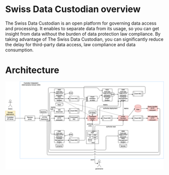 # Swiss Data Custodian overview

The Swiss Data Custodian is an open platform for governing data access and processing.
It enables to separate data from its usage, so you can get insight from data without the burden of data protection law compliance.
By taking advantage of The Swiss Data Custodian, you can significantly reduce the delay for third-party data access, law compliance and data consumption.

# Architecture

![architecture](./images/Architecture-custodian.drawio.png)
